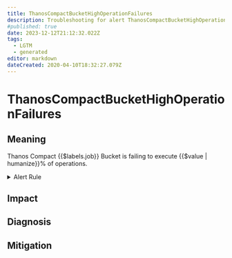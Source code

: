 ```yaml
---
title: ThanosCompactBucketHighOperationFailures
description: Troubleshooting for alert ThanosCompactBucketHighOperationFailures
#published: true
date: 2023-12-12T21:12:32.022Z
tags: 
  - LGTM
  - generated
editor: markdown
dateCreated: 2020-04-10T18:32:27.079Z
---
```


# ThanosCompactBucketHighOperationFailures

## Meaning
[//]: # "Short paragraph that explains what the alert means"
Thanos Compact {{$labels.job}} Bucket is failing to execute {{$value | humanize}}% of operations.

<details>
  <summary>Alert Rule</summary>

{{% rule "thanos/thanos-compactor.yml" "ThanosCompactBucketHighOperationFailures" %}}

<!-- Rule when generated

```yaml
alert: ThanosCompactBucketHighOperationFailures
expr: (sum by (job) (rate(thanos_objstore_bucket_operation_failures_total{job=~".*thanos-compact.*"}[5m])) / sum by (job) (rate(thanos_objstore_bucket_operations_total{job=~".*thanos-compact.*"}[5m])) * 100 > 5)
for: 15m
labels:
    severity: warning
annotations:
    summary: Thanos Compact Bucket High Operation Failures (instance {{ $labels.instance }})
    description: |-
        Thanos Compact {{$labels.job}} Bucket is failing to execute {{$value | humanize}}% of operations.
          VALUE = {{ $value }}
          LABELS = {{ $labels }}
    runbook: https://github.com/srerun/prometheus-alerts/blob/main/content/runbooks/thanos-compactor/ThanosCompactBucketHighOperationFailures.md

```

-->

</details>


## Impact
[//]: # "What could / will happen if the alert is not addressed"



## Diagnosis
[//]: # "Steps to take to identify the cause of the problem"



## Mitigation
[//]: # "The steps necessary to resolve the alert"
